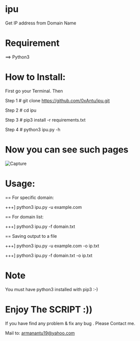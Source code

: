 # ipu
Get IP address from Domain Name

# Requirement
==> Python3

# How to Install:
First go your Terminal. Then

Step 1 # git clone https://github.com/0xAntu/ipu.git

Step 2 # cd ipu

Step 3 # pip3 install -r requirements.txt

Step 4 # python3 ipu.py -h

# Now you can see such pages

![Capture](https://user-images.githubusercontent.com/58564723/87479936-396d4f80-c5e1-11ea-893d-0017a0e5ad76.PNG)

# Usage:
== For specific domain:

+++] python3 ipu.py -u example.com

== For domain list:

+++] python3 ipu.py -f domain.txt

== Saving output to a file

+++] python3 ipu.py -u example.com -o ip.txt

+++] python3 ipu.py -f domain.txt -o ip.txt

# Note

You must have python3 installed with pip3 :-)

# Enjoy The SCRIPT :))

If you have find any problem & fix any bug . Please Contact me.

Mail to: armanantu19@yahoo.com

